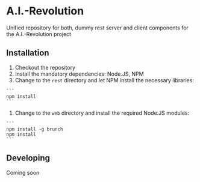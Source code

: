 A.I.-Revolution
===============

Unified repository for both, dummy rest server and client components for the A.I.-Revolution project

Installation
------------

  1. Checkout the repository
  1. Install the mandatory dependencies: Node.JS, NPM
  1. Change to the ``rest`` directory and let NPM install the necessary libraries:

    ```
    npm install
    ```

  1. Change to the ``web`` directory and install the required Node.JS modules:

    ```
    npm install -g brunch
    npm install
    ```

Developing
----------

Coming soon
